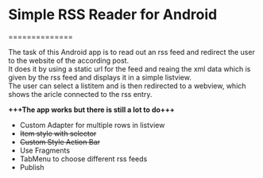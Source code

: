 <h1>Simple RSS Reader for Android</h1>
==============

<p>The task of this Android app is to read out an rss feed and redirect the user to the website of the according post.
<br>
It does it by using a static url for the feed and reaing the xml data which is given by the rss feed and displays it in a simple listview.
<br>
The user can select a listitem and is then redirected to a webview, which shows the aricle connected to the rss entry.
</p>

<p><b>+++The app works but there is still a lot to do+++</b>
<br>
<ul>
<li>Custom Adapter for multiple rows in listview</strike></li>
<li><strike>Item style with selector</strike></li>
<li><strike>Custom Style Action Bar</strike></li>
<li>Use Fragments</li>
<li>TabMenu to choose different rss feeds</li>
<li>Publish</li>
</ul>


